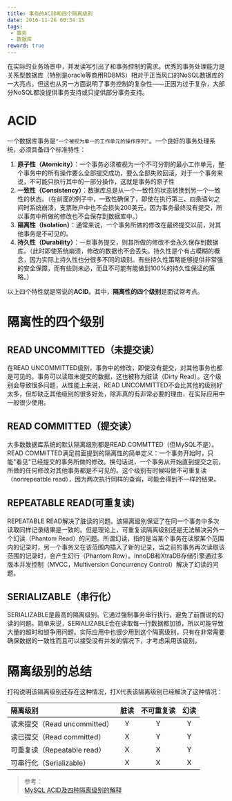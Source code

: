 ```yaml
---
title: 事务的ACID和四个隔离级别
date: 2016-11-26 00:34:15
tags: 
 - 事务
 - 数据库
reward: true
---
```


在实际的业务场景中，并发读写引出了和事务控制的需求。优秀的事务处理能力是关系型数据库（特别是oracle等商用RDBMS）相对于正当风口的NoSQL数据库的一大亮点。但这也从另一方面说明了事务控制的复杂性——正因为过于复杂，大部分NoSQL都没提供事务支持或只提供部分事务支持。

<!--more-->

# ACID

一个数据库事务是`"一个被视为单一的工作单元的操作序列"`。一个良好的事务处理系统，必须具备四个标准特性：  

1. **原子性（Atomicity）**：一个事务必须被视为一个不可分割的最小工作单元，整个事务中的所有操作要么全部提交成功，要么全部失败回滚，对于一个事务来说，不可能只执行其中的一部分操作，这就是事务的原子性
2. **一致性（Consistency）**：数据库总是从一个一致性的状态转换到另一个一致性的状态。（在前面的例子中，一致性确保了，即使在执行第三、四条语句之间时系统崩溃，支票账户中也不会损失200美元，因为事务最终没有提交，所以事务中所做的修改也不会保存到数据库中。）
3. **隔离性（Isolation）**：通常来说，一个事务所做的修改在最终提交以前，对其他事务是不可见的。
4. **持久性（Durability）**：一旦事务提交，则其所做的修改不会永久保存到数据库。（此时即使系统崩溃，修改的数据也不会丢失。持久性是个有占模糊的概念，因为实际上持久性也分很多不同的级别。有些持久性策略能够提供非常强的安全保障，而有些则未必，而且不可能有能做到100%的持久性保证的策略。）

以上四个特性就是常说的**ACID**。其中，**隔离性的四个级别**是面试常考点。  

# 隔离性的四个级别

## READ UNCOMMITTED（未提交读）
在READ UNCOMMITTED级别，事务中的修改，即使没有提交，对其他事务也都是可见的。事务可以读取未提交的数据，这也被称为脏读（Dirty Read）。这个级别会导致很多问题，从性能上来说，READ UNCOMMITTED不会比其他的级别好太多，但却缺乏其他级别的很多好处，除非真的有非常必要的理由，在实际应用中一般很少使用。  
## READ COMMITTED（提交读）
大多数数据库系统的默认隔离级别都是READ COMMTTED（但MySQL不是）。READ COMMITTED满足前面提到的隔离性的简单定义：一个事务开始时，只能"看见"已经提交的事务所做的修改。换句话说，一个事务从开始直到提交之前，所做的任何修改对其他事务都是不可见的。这个级别有时候叫做不可重复读（nonrepeatble read），因为两次执行同样的查询，可能会得到不一样的结果。  
## REPEATABLE READ(可重复读)
REPEATABLE READ解决了脏读的问题。该隔离级别保证了在同一个事务中多次读取同样记录结果是一致的。但是理论上，可重复读隔离级别还是无法解决另外一个幻读（Phantom Read）的问题。所谓幻读，指的是当某个事务在读取某个范围内的记录时，另一个事务又在该范围内插入了新的记录，当之前的事务再次读取该范围的记录时，会产生幻行（Phantom Row）。InnoDB和XtraDB存储引擎通过多版本并发控制（MVCC，Multiversion Concurrency Control）解决了幻读的问题。  
## SERIALIZABLE（串行化）
SERIALIZABLE是最高的隔离级别。它通过强制事务串行执行，避免了前面说的幻读的问题。简单来说，SERIALIZABLE会在读取每一行数据都加锁，所以可能导致大量的超时和锁争用问题。实际应用中也很少用到这个隔离级别，只有在非常需要确保数据的一致性而且可以接受没有并发的情况下，才考虑采用该级别。  
# 隔离级别的总结
打钩说明该隔离级别还存在这种情况，打X代表该隔离级别已经解决了这种情况：  

| 隔离级别  						| 脏读  | 不可重复读 | 幻读 |
|:--------------------------- |:----:|:----:|:----:|
| 读未提交（Read uncommitted）	| Y    | Y    | Y    |
| 读已提交（Read committed）		| X    | Y    | Y    |
| 可重复读（Repeatable read）	| X    | X    | Y    |
| 可串行化（Serializable）		| X    | X    | X    |

>参考：  
[MySQL ACID及四种隔离级别的解释](http://www.cnblogs.com/xuanzhi201111/p/4103696.html)  
